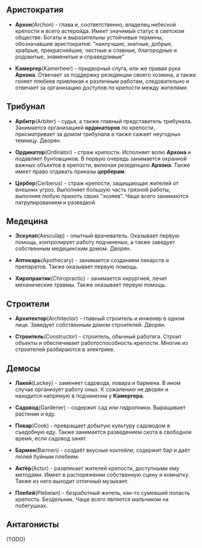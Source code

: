 ## Аристократия

- **Архон**(Archon) - глава и, соответственно, владелец небесной крепости и всего астеройда. Имеет значимый статус в светском обществе. Богаты и выразительны устойчивые термины, обозначавшие аристократов: "наилучшие, знатные, добрые, храбрые, прекраснейшие, честные и славные, благородные и родовитые, знаменитые и справедливые"

- **Камергер**(Kamerheer) - придворный слуга, или же правая рука **Архона**. Отвечает за поддержку резеденции своего хозяина, а также гоняет плебеев привлекая к различным работам, следовательно и отвечает за организацию доступов по крепости между жителями. 

## Трибунал

- **Арбитр**(Arbiter) - судья, а также главный представитель трибунала. Занимается организацией **ординаторов** по крепости, присматривает за домом трибунала а также сажает неугодных темницу. Дворян.

- **Ординатор**(Ordinator) - страж крепости. Исполняет волю **Архона** и подавляет бунтовщиков. В первую очередь занимается охранной важных объектов в крепости, включая резеденцию **Архона**. Также имеет право отдавать приказы **церберам**.

- **Цербер**(Cerberus) - страж крепости, защищающая жителей от внешних угроз. Выполняет большую часть грязной работы, выполняя любую прихоть своих "хозяев". Чаще всего занимаются патрулированием и разведкой.

## Медецина

- **Эскулап**(Aesculap) - опытный врачеватель. Оказывает первую помощь, контролирует работу подчиненых, а также заведует собственным медецинским домом. Дворян.

- **Аптекарь**(Apothecary) - занимается созданием лекарств и препаратов. Также оказывает первую помощь.

- **Хиропрактик**(Chiropractic) - занимается хирургией, лечит механические травмы. Также оказывает первую помощь.

## Строители

- **Архитектор**(Architector) - главный строитель и инженер в одном лице. Заведует собственным домом строителей. Дворян.

- **Строитель**(Constructor) - строитель, обычный работяга. Строит объекты и обеспечивает работоспособность крепости. Многие из строителей разбираются в электрике.

## Демосы

- **Лакей**(Lackey) - заменяет садовода, повара и бармена. В ином случае организует работу оных. К сожалению не дворян и находится напрямую в подчинении у **Камергера**.

- **Садовод**(Gardener) - содержит сад или гидропники. Выращивает растения и еду.

- **Повар**(Cook) - превращает добытую культуру садоводом в съедобную еду. Также занимается разведением скота в свободное время, если садовод занят.

- **Бармен**(Barmen) - создаёт вкусные коктейли, содержит бар и даёт люлей буйным плебеям.

- **Актёр**(Actor) - развлекает жителей крепости, доступными ему методами. Имеет в распоряжении собственную сцену и комнатку. Также из него выходит отличный музыкант.

- **Плебей**(Plebeian) - безработный житель, как-то сумевший попасть крепость. Бездельник. Чаще всего является мальчиком на побегушках.

## Антагонисты

(TODO)